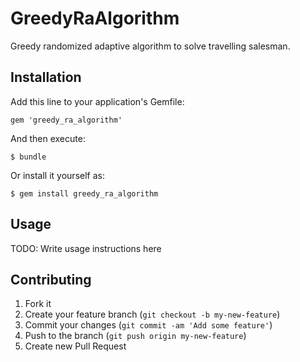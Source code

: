 # GreedyRaAlgorithm

Greedy randomized adaptive algorithm to solve travelling salesman.

## Installation

Add this line to your application's Gemfile:

    gem 'greedy_ra_algorithm'

And then execute:

    $ bundle

Or install it yourself as:

    $ gem install greedy_ra_algorithm

## Usage

TODO: Write usage instructions here

## Contributing

1. Fork it
2. Create your feature branch (`git checkout -b my-new-feature`)
3. Commit your changes (`git commit -am 'Add some feature'`)
4. Push to the branch (`git push origin my-new-feature`)
5. Create new Pull Request
